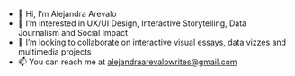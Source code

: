 - 👋 Hi, I’m Alejandra Arevalo
- 👀 I’m interested in UX/UI Design, Interactive Storytelling, Data Journalism and Social Impact
- 💞️ I’m looking to collaborate on interactive visual essays, data vizzes and multimedia projects
- 📫 You can reach me at alejandraarevalowrites@gmail.com

<!---
ale22arevalo/ale22arevalo is a ✨ special ✨ repository because its `README.md` (this file) appears on your GitHub profile.
You can click the Preview link to take a look at your changes.
--->
